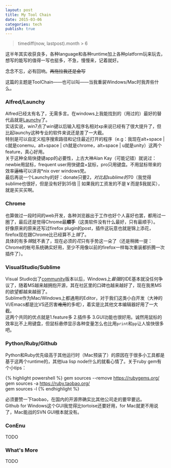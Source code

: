 ```yaml
---
layout: post
title: My Tool Chain
date: 2015-03-06
categories: tech
publish: true
---
```


> timediff(now, lastpost).month \> 6

这半年其实收获良多，各种language和各种runtime加上各种platform玩来玩去，想写的能写的值得一写也挺多，不急，慢慢来，记着就好。

念念不忘，必有回响。<del>再拖拉我还是会写</del>

这篇的主题是ToolChain——也可以叫——当我重装Windows/Mac时我弄些什么。

### Alfred/Launchy

Alfred已经太有名了，无需多言。在windows上我能找到的（用过的）最好的替代品就是[Launchy](http://www.launchy.net/)了。  
实话实说，win7点了win键以后输入程序名相对xp来说已经有了很大提升了，但比起launchy这种专业的软件来说还是差了一大截。    
特别是可以自定义程序搜索路径和记住最近打开的程序（e.g：我现在alt+space | c就是conemu，alt+space | ch就是chrome，alt+space | u就是unity）这两个feature，真心好用。   
关于这种全局快捷键app的必要性，上古大神Alan Kay（可能记错）就说过：newbie用鼠标，frequent user用快键盘+鼠标，pro只用键盘。不用鼠标带来的效率<del>逼格</del>可以详询*nix over windows党。    
最后再说一个Launchy的好：donate只要2$，对比起sublime的70$（我觉得sublime也很好，但是没有好到35倍 || 如果我的工资发的不是￥而是$我就买），就是买买买啊。

### Chrome

也算做过一段时间的web开发，各种浏览器出于工作也好个人喜好也罢，都用过一圈了，最后还是觉得Chrome最**顺手**（这类软件没有什么最好，只有最顺手）。    
好像原来的原来还写过firefox plugin的post，插件这玩意也就是锦上添花，firefox现在跟Chrome比已经算不上*锦*了。    
具体的有多*锦*就不表了，现在必须的*花*只有手势这一朵了（还是稍微一提：Chrome的帐号系统确实好用，至少不用像以前的firefox一样每次重装都折腾一次插件了）。    

### VisualStudio/Sublime

Visual Studio出了[community](https://www.visualstudio.com/en-us/products/visual-studio-community-vs.aspx)版本以后，Windows上*最强*的IDE基本就没任何争议了，随着MS越来越拥抱开源，其在社区里的口碑也越来越好了，现在我黑MS的欲望都越来越弱了。    
Sublime作为Mac/Windows上都通用的Editor，对于我们这类小白开发（大神的Vi/Emacs都是比VS还厉害<del>难用</del>的多呢），着实是比其他文本编辑器好用了一大截。    
这两个共同的优点就是1.feature多 2.插件多 3.GUI功能也很好用。诚然用鼠标的效率比不上用键盘，但鼠标悬停显示各种变量怎么也比用`print`和`pp`让人愉快很多吧。

### Python/Ruby/Github

Python和Ruby优先级高于其他运行时（Mac预装了）的原因在于很多小工具都是基于这两个runtime的，其他lua lisp node什么的就看心情了。关于ruby gem有个小tips：

{% highlight powershell %}
gem sources --remove https://rubygems.org/    
gem sources -a https://ruby.taobao.org/    
gem sources -l
{% endhighlight %}

必须要赞一下taobao，在国内的开源界确实比其他公司走的要早要远。    
Github for Windows这个GUI我觉得比tortoise还要好用，for Mac就更不用说了，Mac能战的SVN GUI根本就没有。

### ConEnu

TODO

### What's More

TODO
